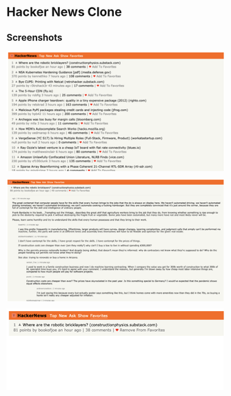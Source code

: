 # Hacker News Clone

## Screenshots

<p align="center">
    <img src="https://github.com/Jplaudir8/Hacker-News-Clone/blob/main/App%20SC%201.png" width="650" alt="" title="">
</p>

<p align="center">
    <img src="https://github.com/Jplaudir8/Hacker-News-Clone/blob/main/App%20SC%202.png" width="650" alt="" title="">
</p>

<p align="center">
    <img src="https://github.com/Jplaudir8/Hacker-News-Clone/blob/main/App%20SC%203.png" width="650" alt="" title="">
</p>
